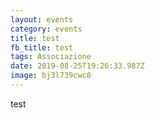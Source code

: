 ```yaml
---
layout: events
category: events
title: test
fb_title: test
tags: Associazione
date: 2019-08-25T19:26:33.987Z
image: bj3l739cwc8
---
```

test
